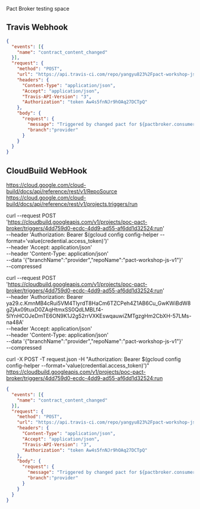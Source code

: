 Pact Broker testing space

## Travis Webhook
```json
{
  "events": [{
    "name": "contract_content_changed"
  }],
  "request": {
    "method": "POST",
    "url": "https://api.travis-ci.com/repo/yangyu823%2Fpact-workshop-js-v1/requests",
    "headers": {
      "Content-Type": "application/json",
      "Accept": "application/json",
      "Travis-API-Version": "3",
      "Authorization": "token Aw4s5fnNJr9hOAq27DCTpQ"
    },
    "body": {
      "request": {
        "message": "Triggered by changed pact for ${pactbroker.consumerName} version ${pactbroker.consumerVersionNumber}",
        "branch":"provider"
      }
    }
  }
}
```

## CloudBuild WebHook
https://cloud.google.com/cloud-build/docs/api/reference/rest/v1/RepoSource
https://cloud.google.com/cloud-build/docs/api/reference/rest/v1/projects.triggers/run


curl --request POST \
  'https://cloudbuild.googleapis.com/v1/projects/poc-pact-broker/triggers/4dd759d0-ecdc-4dd9-ad55-af6dd1d32524:run' \
  --header 'Authorization: Bearer $(gcloud config config-helper --format='value(credential.access_token)')' \
  --header 'Accept: application/json' \
  --header 'Content-Type: application/json' \
  --data '{"branchName":"provider","repoName":"pact-workshop-js-v1"}' \
  --compressed

curl --request POST \
  'https://cloudbuild.googleapis.com/v1/projects/poc-pact-broker/triggers/4dd759d0-ecdc-4dd9-ad55-af6dd1d32524:run' \
  --header 'Authorization: Bearer ya29.c.KmnMB4cRui5VM4TIyrdT8HaCm6TZCPeh4Z1AB6Cu_GwKWiBdW8gZjAx09tuxD0ZAqHtmxSS0QdLMBLf4-5lYnHCOJeDmTE6ON9K1J2g52rrVXKEswqauwiZMTgzgHm2CbXH-57LMs-na48A' \
  --header 'Accept: application/json' \
  --header 'Content-Type: application/json' \
  --data '{"branchName":"provider","repoName":"pact-workshop-js-v1"}' \
  --compressed


curl -X POST -T request.json -H "Authorization: Bearer $(gcloud config config-helper --format='value(credential.access_token)')" https://cloudbuild.googleapis.com/v1/projects/poc-pact-broker/triggers/4dd759d0-ecdc-4dd9-ad55-af6dd1d32524:run




```json
{
  "events": [{
    "name": "contract_content_changed"
  }],
  "request": {
    "method": "POST",
    "url": "https://api.travis-ci.com/repo/yangyu823%2Fpact-workshop-js-v1/requests",
    "headers": {
      "Content-Type": "application/json",
      "Accept": "application/json",
      "Travis-API-Version": "3",
      "Authorization": "token Aw4s5fnNJr9hOAq27DCTpQ"
    },
    "body": {
      "request": {
        "message": "Triggered by changed pact for ${pactbroker.consumerName} version ${pactbroker.consumerVersionNumber}",
        "branch":"provider"
      }
    }
  }
}



```
